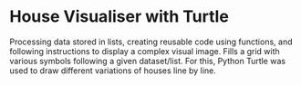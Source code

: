 # House Visualiser with Turtle
Processing data stored in lists, creating reusable code using functions, and following instructions to display a complex visual image. Fills a grid with various symbols following a given dataset/list. For this, Python Turtle was used to draw different variations of houses line by line.
